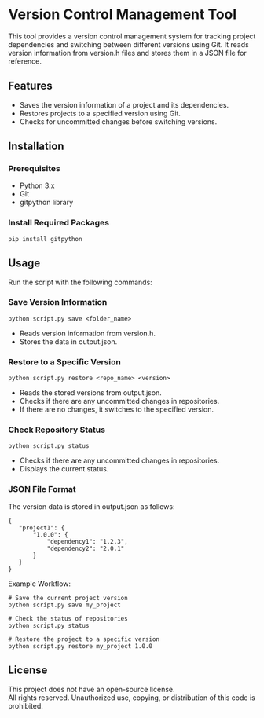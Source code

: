 # Version Control Management Tool
This tool provides a version control management system for tracking project dependencies and switching between different versions using Git. It reads version information from version.h files and stores them in a JSON file for reference.

## Features
- Saves the version information of a project and its dependencies.
- Restores projects to a specified version using Git.
- Checks for uncommitted changes before switching versions.

## Installation
### Prerequisites
- Python 3.x
- Git
- gitpython library

### Install Required Packages
`pip install gitpython`

## Usage
Run the script with the following commands:

### Save Version Information
`python script.py save <folder_name>`
- Reads version information from version.h.
- Stores the data in output.json.

### Restore to a Specific Version
`python script.py restore <repo_name> <version>`
- Reads the stored versions from output.json.
- Checks if there are any uncommitted changes in repositories.
- If there are no changes, it switches to the specified version.

### Check Repository Status
`python script.py status`
- Checks if there are any uncommitted changes in repositories.
- Displays the current status.

### JSON File Format
The version data is stored in output.json as follows:
```
{
   "project1": {
       "1.0.0": {
           "dependency1": "1.2.3",
           "dependency2": "2.0.1"
       }
   }
}
```
Example Workflow:
```
# Save the current project version
python script.py save my_project

# Check the status of repositories
python script.py status

# Restore the project to a specific version
python script.py restore my_project 1.0.0
```

## License
This project does not have an open-source license.  
All rights reserved. Unauthorized use, copying, or distribution of this code is prohibited.
